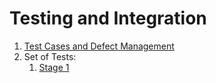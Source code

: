 # Testing and Integration

1. [Test Cases and Defect Management](https://github.com/hiphoox/c202-assembly/blob/master/docs/testing_integration/Compiler%20Test%20Case%20and%20Defect%20Management.pdf)
2. Set of Tests: 
   1. [Stage 1](https://github.com/hiphoox/c202-assembly/tree/master/docs/testing_integration/Stage_1)